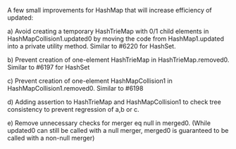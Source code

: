 A few small improvements for HashMap that will increase efficiency of updated: 

a) Avoid creating a temporary HashTrieMap with 0/1 child elements in HashMapCollision1.updated0 by moving the code from HashMap1.updated into a private utility method. Similar to #6220 for HashSet.

b) Prevent creation of one-element HashTrieMap in HashTrieMap.removed0. Similar to #6197 for HashSet

c) Prevent creation of one-element HashMapCollision1 in HashMapCollision1.removed0. Similar to #6198

d) Adding assertion to HashTrieMap and HashMapCollision1 to check tree consistency to prevent regression of a,b or c. 

e) Remove unnecessary checks for merger eq null in merged0. (While updated0 can still be called with a null merger, merged0 is guaranteed to be called with a non-null merger)
